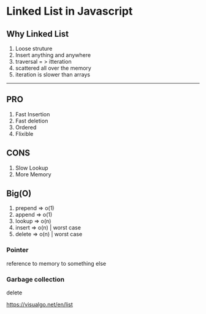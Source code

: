# Linked List in Javascript

## Why Linked List

1. Loose struture
2. Insert anything and anywhere
3. traversal = > itteration
4. scattered all over the memory
5. iteration is slower than arrays

---

## PRO

1. Fast Insertion
2. Fast deletion
3. Ordered
4. Flixible

## CONS

1. Slow Lookup
2. More Memory

## Big(O)

1. prepend => o(1)
2. append => o(1)
3. lookup => o(n)
4. insert => o(n) | worst case
5. delete => o(n) | worst case

### Pointer

reference to memory to something else

### Garbage collection

delete

https://visualgo.net/en/list
